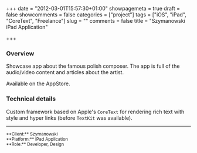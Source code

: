 +++
date = "2012-03-01T15:57:30+01:00"
showpagemeta = true
draft = false
showcomments = false
categories = ["project"]
tags = ["iOS", "iPad", "CoreText", "Freelance"]
slug = ""
comments = false
title = "Szymanowski iPad Application"

+++

### Overview

Showcase app about the famous polish composer. The app is full of the audio/video content and articles about the artist. 

Available on the AppStore.

### Technical details

Custom framework based on Apple's `CoreText` for rendering rich text with style and hyper links (before `TextKit` was available). 

---

<sup>
**Client:** Szymanowski </br>
**Platform:** iPad Application </br>
**Role:** Developer, Design
</sup>
